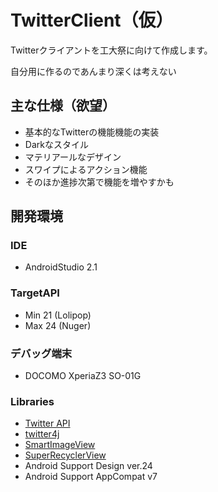 # TwitterClient（仮）

Twitterクライアントを工大祭に向けて作成します。

自分用に作るのであんまり深くは考えない

## 主な仕様（欲望）
* 基本的なTwitterの機能機能の実装
* Darkなスタイル
* マテリアールなデザイン
* スワイプによるアクション機能
* そのほか進捗次第で機能を増やすかも

## 開発環境
### IDE
* AndroidStudio 2.1

### TargetAPI
* Min 21 (Lolipop)
* Max 24 (Nuger)

### デバッグ端末
* DOCOMO XperiaZ3 SO-01G

### Libraries
* [Twitter API](https://dev.twitter.com/)
* [twitter4j](http://twitter4j.org/ja/index.html)
* [SmartImageView](http://loopj.com/android-smart-image-view/)
* [SuperRecyclerView](https://github.com/Malinskiy/SuperRecyclerView)
* Android Support Design ver.24
* Android Support AppCompat v7